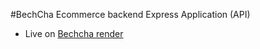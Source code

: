 #BechCha Ecommerce backend Express Application (API)
- Live on [Bechcha render](https://bechcha-ecommerce.onrender.com/api/)

